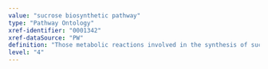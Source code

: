 ```yaml
---
value: "sucrose biosynthetic pathway"
type: "Pathway Ontology"
xref-identifier: "0001342"
xref-dataSource: "PW"
definition: "Those metabolic reactions involved in the synthesis of sucrose. The disaccharide is synthesized by plants and cyanobacteria."
level: "4"
---
```

